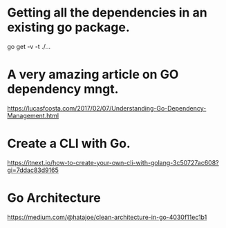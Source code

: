 # Getting all the dependencies in an existing go package.
go get -v -t ./...

# A very amazing article on GO dependency mngt.
https://lucasfcosta.com/2017/02/07/Understanding-Go-Dependency-Management.html

# Create a CLI with Go.
https://itnext.io/how-to-create-your-own-cli-with-golang-3c50727ac608?gi=7ddac83d9165

# Go Architecture
https://medium.com/@hatajoe/clean-architecture-in-go-4030f11ec1b1
